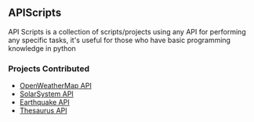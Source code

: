<h2>APIScripts</h2>

API Scripts is a collection of scripts/projects using any API for performing any specific tasks, it's useful for those who have basic programming knowledge in python

<h3>Projects Contributed</h3>

- [OpenWeatherMap API](https://github.com/prathimacode-hub/Awesome_Python_Scripts/tree/main/APIScripts/OpenWeatherMap%20API)
- [SolarSystem API](https://github.com/prathimacode-hub/Awesome_Python_Scripts/tree/main/APIScripts/SolarSystemOpenData)
- [Earthquake API](https://github.com/prathimacode-hub/Awesome_Python_Scripts/tree/main/APIScripts/Earthquake%20API)
- [Thesaurus API](https://github.com/prathimacode-hub/Awesome_Python_Scripts/tree/main/APIScripts/Thesaurus%20API)
